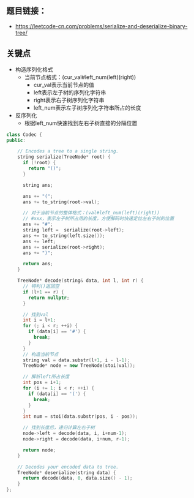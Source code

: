
## 题目链接：
- https://leetcode-cn.com/problems/serialize-and-deserialize-binary-tree/

## 关键点
- 构造序列化格式
  - 当前节点格式：(cur_val#left_num(left)(right))
    - cur_val表示当前节点的值
    - left表示左子树的序列化字符串
    - right表示右子树序列化字符串
    - left_num表示左子树序列化字符串所占的长度
- 反序列化
  - 根据left_num快速找到左右子树直接的分隔位置

```c++
class Codec {
public:

    // Encodes a tree to a single string.
    string serialize(TreeNode* root) {
      if (!root) {
        return "()";
      }

      string ans;

      ans += "(";
      ans += to_string(root->val);

      // 对于当前节点的整体格式：(val#left_num(left)(right))
      // #xxx，表示左子树所占用的长度，方便解码时快速定位左右子树的位置
      ans += "#";
      string left =  serialize(root->left);
      ans += to_string(left.size());
      ans += left;
      ans += serialize(root->right);
      ans += ")";

      return ans;
    }

    TreeNode* decode(string& data, int l, int r) {
      // 特判()返回空
      if (l+1 == r) {
        return nullptr;
      }

      // 找到val
      int i = l+1;
      for (; i < r; ++i) {
        if (data[i] == '#') {
          break;
        }
      }
      // 构造当前节点
      string val = data.substr(l+1, i - l-1);
      TreeNode* node = new TreeNode(stoi(val));

      // 解析left所占长度
      int pos = i+1;
      for (i += 1; i < r; ++i) {
        if (data[i] == '(') {
          break;
        }
      }
      int num = stoi(data.substr(pos, i - pos));

      // 找到长度后，递归计算左右子树
      node->left = decode(data, i, i+num-1);
      node->right = decode(data, i+num, r-1);

      return node;
    }

    // Decodes your encoded data to tree.
    TreeNode* deserialize(string data) {
      return decode(data, 0, data.size() - 1);
    }
};
```
